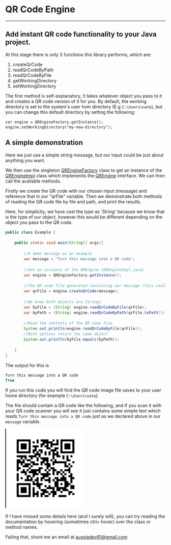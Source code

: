 # QR Code Engine
___

## Add instant QR code functionality to your Java project.
At this stage there is only 3 functions this library performs, which are:
1. createQrCode
2. readQrCodeByPath
3. readQrCodeByFile
4. getWorkingDirectory
5. setWorkingDirectory

The first method is self-explanatory, it takes whatever object you pass to it and creates a QR code version of it for you. 
By default, the working directory is set to the system's user hom directory (E.g `C:\Users\nate`), but you can change this default directory by setting the following:
```
var engine = QREngineFactory.getInstance();
engine.setWorkingDirectory("my-new-directory");
```
## A simple demonstration
Here we just use a simple string message, but our input could be just about anything you want.

We then use the singleton [QREngineFactory](src/main/java/com/aussiedev81/api/QREngineFactory.java) class to get an instance of the [QREngineImpl](src/main/java/com/aussiedev81/api/QREngineImpl.java) class which implements the [QREngine](src/main/java/com/aussiedev81/api/QREngine.java) interface.
We can then call the available methods.

Firstly we create the QR code with our chosen input (message) and reference that in our "qrFile" variable.
Then we demonstrate both methods of reading the QR code file by file and path, and print the results.

Here, for simplicity, we have cast the type as 'String' because we know that is the type of our object, however this would be different depending on the object you pass to the QR code.
```java
public class Example {

    public static void main(String[] args){

        //A demo message as an example
        var message = "Turn this message into a QR code";

        //Get an instance of the QREngine (QREngineImpl.java)
        var engine = QREngineFactory.getInstance();

        //The QR code file generated containing our message (this could be any object you choose)
        var qrFile = engine.createQrCode(message);

        //We know both objects are Strings
        var byFile = (String) engine.readQrCodeByFile(qrFile);
        var byPath = (String) engine.readQrCodeByPath(qrFile.toPath());

        //Read the contents of the QR code file
        System.out.println(engine.readQrCodeByFile(qrFile));
        //Both options return the same object
        System.out.println(byFile.equals(byPath));

    }
}
```

The output for this is
```ps
Turn this message into a QR code
True
```
If you run this code you will find the QR code image file saves to your user home directory (for example `C:\Users\nate`).

The file should contain a QR code like the following, and if you scan it with your QR code scanner you will see it just contains some simple text which reads `Turn this message into a QR code` just as we declared above in our `message` variable.

![img.png](QRCodeImage.png)

If I have missed some details here (and I surely will), you can try reading the documentation by hovering (sometimes ctrl+ hover) over the class or method names.

Failing that, shoot me an email at [aussiedev81@gmail.com](mailto:aussiedev81@gmail.com?subject=QR%20Code%20Engine "Email me") 